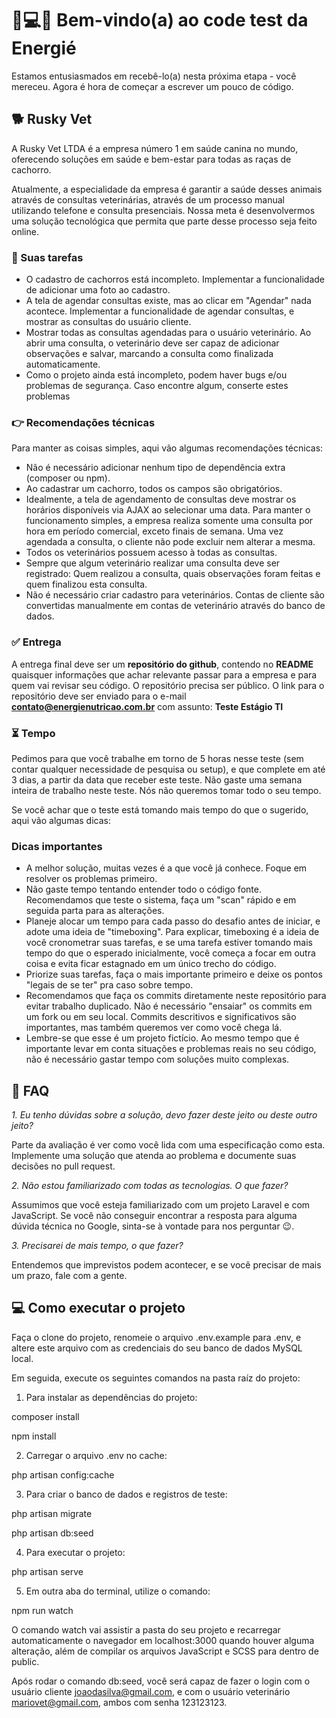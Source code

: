 # 👋💻😅 Bem-vindo(a) ao code test da Energié

Estamos entusiasmados em recebê-lo(a) nesta próxima etapa - você mereceu. Agora é hora de começar a escrever um pouco de código.

## 🐕 Rusky Vet

A Rusky Vet LTDA é a empresa número 1 em saúde canina no mundo, oferecendo soluções em saúde e bem-estar para todas as raças de cachorro.

Atualmente, a especialidade da empresa é garantir a saúde desses animais através de consultas veterinárias, através de um processo manual utilizando telefone e consulta presenciais.
Nossa meta é desenvolvermos uma solução tecnológica que permita que parte desse processo seja feito online.

### 🤹 Suas tarefas

* O cadastro de cachorros está incompleto. Implementar a funcionalidade de adicionar uma foto ao cadastro.
* A tela de agendar consultas existe, mas ao clicar em "Agendar" nada acontece. Implementar a funcionalidade de agendar consultas, e mostrar as consultas do usuário cliente.
* Mostrar todas as consultas agendadas para o usuário veterinário. Ao abrir uma consulta, o veterinário deve ser capaz de adicionar observações e salvar, marcando a consulta como finalizada automaticamente.
* Como o projeto ainda está incompleto, podem haver bugs e/ou problemas de segurança. Caso encontre algum, conserte estes problemas

### 👉 Recomendações técnicas

Para manter as coisas simples, aqui vão algumas recomendações técnicas:

* Não é necessário adicionar nenhum tipo de dependência extra (composer ou npm).
* Ao cadastrar um cachorro, todos os campos são obrigatórios.
* Idealmente, a tela de agendamento de consultas deve mostrar os horários disponíveis via AJAX ao selecionar uma data. Para manter o funcionamento simples, a empresa realiza somente uma consulta por hora em período comercial, exceto finais de semana. Uma vez agendada a consulta, o cliente não pode excluir nem alterar a mesma.
* Todos os veterinários possuem acesso à todas as consultas. 
* Sempre que algum veterinário realizar uma consulta deve ser registrado: Quem realizou a consulta, quais observações foram feitas e quem finalizou esta consulta.
* Não é necessário criar cadastro para veterinários. Contas de cliente são convertidas manualmente em contas de veterinário através do banco de dados.

### ✅ Entrega

A entrega final deve ser um **repositório do github**, contendo no **README** quaisquer informações que achar relevante passar para a empresa e para quem vai revisar seu código. O repositório precisa ser público. 
O link para o repositório deve ser enviado para o e-mail **contato@energienutricao.com.br** com assunto: **Teste Estágio TI**

### ⏳ Tempo

Pedimos para que você trabalhe em torno de 5 horas nesse teste (sem contar qualquer necessidade de pesquisa ou setup), e que complete em até 3 dias, a partir da data que receber este teste. Não gaste uma semana inteira de trabalho neste teste. Nós não queremos tomar todo o seu tempo.

Se você achar que o teste está tomando mais tempo do que o sugerido, aqui vão algumas dicas:

### Dicas importantes

* A melhor solução, muitas vezes é a que você já conhece. Foque em resolver os problemas primeiro.
* Não gaste tempo tentando entender todo o código fonte. Recomendamos que teste o sistema, faça um "scan" rápido e em seguida parta para as alterações.
* Planeje alocar um tempo para cada passo do desafio antes de iniciar, e adote uma ideia de "timeboxing". Para explicar, timeboxing é a ideia de você cronometrar suas tarefas, e se uma tarefa estiver tomando mais tempo do que o esperado inicialmente, você começa a focar em outra coisa e evita ficar estagnado em um único trecho do código.
* Priorize suas tarefas, faça o mais importante primeiro e deixe os pontos "legais de se ter" pra caso sobre tempo.
* Recomendamos que faça os commits diretamente neste repositório para evitar trabalho duplicado. Não é necessário "ensaiar" os commits em um fork ou em seu local. Commits descritivos e significativos são importantes, mas também queremos ver como você chega lá.
* Lembre-se que esse é um projeto fictício. Ao mesmo tempo que é importante levar em conta situações e problemas reais no seu código, não é necessário gastar tempo com soluções muito complexas.

## 🙋 FAQ

*1. Eu tenho dúvidas sobre a solução, devo fazer deste jeito ou deste outro jeito?*

Parte da avaliação é ver como você lida com uma especificação como esta. Implemente uma solução que atenda ao problema e documente suas decisões no pull request.

*2. Não estou familiarizado com todas as tecnologias. O que fazer?*

Assumimos que você esteja familiarizado com um projeto Laravel e com JavaScript. Se você não conseguir encontrar a resposta para alguma dúvida técnica no Google, sinta-se à vontade para nos perguntar 😉.

*3. Precisarei de mais tempo, o que fazer?*

Entendemos que imprevistos podem acontecer, e se você precisar de mais um prazo, fale com a gente.

## 💻 Como executar o projeto

Faça o clone do projeto, renomeie o arquivo .env.example para .env, e altere este arquivo com as credenciais do seu banco de dados MySQL local.

Em seguida, execute os seguintes comandos na pasta raíz do projeto:

1. Para instalar as dependências do projeto:

composer install


npm install


2. Carregar o arquivo .env no cache:

php artisan config:cache


3. Para criar o banco de dados e registros de teste:

php artisan migrate


php artisan db:seed


4. Para executar o projeto:

php artisan serve


5. Em outra aba do terminal, utilize o comando:

npm run watch


O comando watch vai assistir a pasta do seu projeto e recarregar automaticamente o navegador em localhost:3000 quando houver alguma alteração, além de compilar os arquivos JavaScript e SCSS para dentro de public.

Após rodar o comando db:seed, você será capaz de fazer o login com o usuário cliente joaodasilva@gmail.com, e com o usuário veterinário mariovet@gmail.com, ambos com senha 123123123.